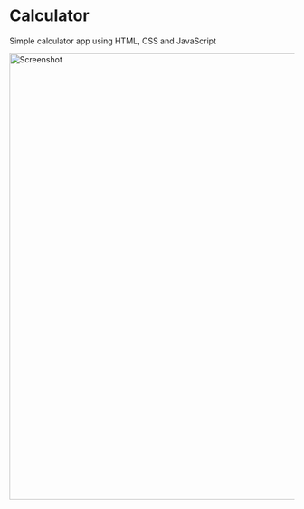 # Calculator
 Simple calculator app using HTML, CSS and JavaScript 
 
 <img width="788" alt="Screenshot" src="https://user-images.githubusercontent.com/52753698/182307639-3c8c5057-ed27-44b1-800d-5bb8f85620d1.png">

